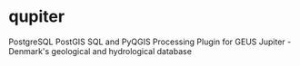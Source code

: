 # qupiter
PostgreSQL PostGIS SQL and PyQGIS Processing Plugin for GEUS Jupiter - Denmark's geological and hydrological database
